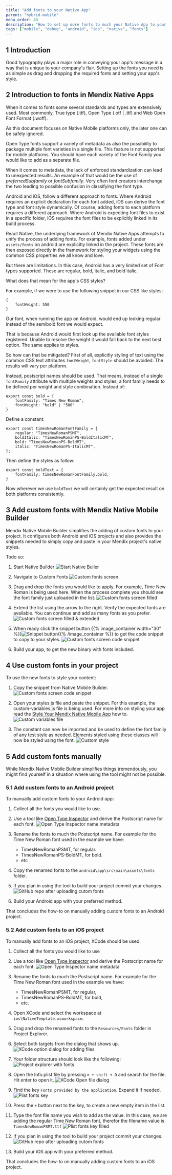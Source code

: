 ```yaml
---
title: "Add fonts to your Native App"
parent: "hybrid-mobile"
menu_order: 40
description: "How to set up more fonts to much your Native App to your design"
tags: ["mobile", "debug", "android", "ios", "native", "fonts"]
---
```


## 1 Introduction

Good typography plays a major role in conveying your app's message in a way that is unique to your company's flair. Setting up the fonts you need is as simple as drag and dropping the required fonts and setting your app's style. 

## 2 Introduction to fonts in Mendix Native Apps
When it comes to fonts some several standards and types are extensively used. Most commonly, True type (.ttf), Open Type (.otf | .ttf) and Web Open Font Format (.woff). 

As this document focuses on Native Mobile platforms only, the later one can be safely ignored. 

Open Type fonts support a variety of metadata as also the possibility to package multiple font varieties in a single file. This feature is not supported for mobile platforms. You should have each variety of the Font Family you would like to add as a separate file. 

When it comes to metadata, the lack of enforced standardization can lead to unexpected results. An example of that would be the use of *preferredSubfamily* or *fontSubfamily*. Very often font creators interchange the two leading to possible confusion in classifying the font type. 

Android and iOS, follow a different approach to fonts. Where Android requires an explicit declaration for each font added, iOS can derive the font type and font style dynamically. Of course, adding fonts to each platform requires a different approach. Where Android is expecting font files to exist in a specific folder, iOS requires the font files to be explicitly linked in its build process.

React Native, the underlying framework of Mendix Native Apps attempts to unify the process of adding fonts. For example, fonts added under `assets/fonts` on android are explicitly linked in the project. These fonts are then exposed directly in the framework for styling your widgets using the common CSS properties we all know and love.

But there are limitations. In this case, Android has a very limited set of Font types supported. These are regular, bold, italic, and bold italic.

What does that mean for the app's CSS styles? 

For example, if we were to use the following snippet in our CSS like styles:
```
{ 
    fontWeight: 550
}
```
Our font, when running the app on Android, would end up looking regular instead of the semibold font we would expect. 

That is because Android would first look up the available font styles registered. Unable to resolve the weight it would fall back to the next best option. The same applies to styles.

So how can that be mitigated? 
First of all, explicitly styling of text using the common CSS text attributes `fontWeight`, `fontStyle` should be avoided. The results will vary per platform. 

Instead, postscript names should be used. That means, instead of a single `fontFamily` attribute with multiple weights and styles, a font family needs to be defined per weight and style combination.
Instead of: 
```
export const bold = {
    fontFamily: "Times New Roman",
    fontWeight: "bold" | "500"
}
```
Define a constant: 
```
export const timesNewRomanFontFamily = {
    regular: "TimesNewRomanPSMT",
    boldItalic: "TimesNewRomanPS-BoldItalicMT",
    bold: "TimesNewRomanPS-BoldMT",
    italic: "TimesNewRomanPS-ItalicMT",
};
```
Then define the styles as follow: 
```
export const boldText = { 
    fontFamily: timesNewRomanFontFamily.bold,
}
```
Now wherever we use `boldText` we will certainly get the expected result on both platforms consistently.

## 3 Add custom fonts with Mendix Native Mobile Builder 

Mendix Native Mobile Builder simplifies the adding of custom fonts to your project. It configures both Android and iOS projects and also provides the snippets needed to simply copy and paste in your Mendix project's native styles.

Todo so: 

1. Start Native Builder
![Start Native Builer](./attachments/nbui/start-nbui.png)

1. Navigate to Custom Fonts
![Custom fonts screen](./attachments/nbui/advanced-fonts.png)

1. Drag and drop the fonts you would like to apply. For example, Time New Roman is being used here. When the process complete you should see the font family just uploaded in the list.
![Custom fonts screen filled](./attachments/nbui/advanced-fonts2.png)

1. Extend the list using the arrow to the right. Verify the expected fonts are available. You can continue and add as many fonts as you prefer. 
![Custom fonts screen filled & extended](./attachments/nbui/advanced-fonts2.png)

1. When ready click the snippet button {{% image_container width="30" %}}![Snippet button](./attachments/nbui/advanced-fonts-snippet.png){{% /image_container %}} to get the code snippet to copy to your styles.
![Custom fonts screen code snippet](./attachments/nbui/advanced-fonts4.png)

1. Build your app, to get the new binary with fonts included. 

## 4 Use custom fonts in your project

To use the new fonts to style your content:

1. Copy the snippet from Native Mobile Builder.
![Custom fonts screen code snippet](./attachments/nbui/advanced-fonts4.png)

1. Open your styles js file and paste the snippet. For this example, the custom-variables.js file is being used. For more info on styling your app read the [Style Your Mendix Native Mobile App](https://docs.mendix.com/howto/mobile/how-to-use-native-styling#1-introduction) how to.
![Custom variables file](./attachments/nbui/custom-variables.png)

1. The constant can now be imported and be used to define the font family of any test style as needed. Elements styled using these classes will now be styled using the font.
![Custom style](./attachments/nbui/custom-style.png)

## 5 Add custom fonts manually

While Mendix Native Mobile Builder simplifies things tremendously, you might find yourself in a situation where using the tool might not be possible.

### 5.1 Add custom fonts to an Android project
To manually add custom fonts to your Android app: 

1. Collect all the fonts you would like to use.

1. Use a tool like [Open Type Inspector](https://opentype.js.org/font-inspector.html) and derive the Postscript name for each font. 
![Open Type Inspector name metadata](./attachments/nbui/postscript-name.png)

1. Rename the fonts to much the Postscript name. For example for the Time New Roman font used in the example we have: 
    * TimesNewRomanPSMT, for regular.
    * TimesNewRomanPS-BoldMT, for bold.
    * etc

1. Copy the renamed fonts to the `android\app\src\main\assets\fonts` folder.

1. If you plan in using the tool to build your project commit your changes.
![GitHub repo after uploading cutom fonts](./attachments/nbui/custom-fonts-android-repo.png)

1. Build your Android app with your preferred method.

That concludes the how-to on manually adding custom fonts to an Android project.

### 5.2 Add custom fonts to an iOS project

To manually add fonts to an iOS project, XCode should be used. 

1. Collect all the fonts you would like to use

1. Use a tool like [Open Type Inspector](https://opentype.js.org/font-inspector.html) and derive the Postscript name for each font. 
![Open Type Inspector name metadata](./attachments/nbui/postscript-name.png)

1. Rename the fonts to much the Postscript name. For example for the Time New Roman font used in the example we have: 
    * TimesNewRomanPSMT, for regular,
    * TimesNewRomanPS-BoldMT, for bold,
    * etc.

1. Open XCode and select the workspace at `ios\NativeTemplate.xcworkspace`.

1. Drag and drop the renamed fonts to the `Resources/Fonts` folder in Project Explorer. 

1. Select both targets from the dialog that shows up. 
![XCode option dialog for adding files](./attachments/nbui/custom-fonts-xcode-dialog.png)

1. Your folder structure should look like the following:
![Project explorer with fonts](./attachments/nbui/custom-fonts-project-explorer-filled.png)

1. Open the Info.plist file by pressing `⌘ + shift + O` and search for the file. 
Hit enter to open it.
![XCode Open file dialog](./attachments/nbui/xcode-open-infoplist.png)

1. Find the key `Fonts provided by the application`. Expand it if needed.
![Plist fonts key](./attachments/nbui/xcode-plist-fonts.png)

1. Press the `+` button next to the key, to create a new empty item in the list.

1. Type the font file name you wish to add as the value. In this case, we are adding the regular Time New Roman font, therefor the filename value is `TimesNewRomanPSMT.ttf`
![Plist fonts key filled](./attachments/nbui/xcode-plist-fonts-filled.png)

1. If you plan in using the tool to build your project commit your changes.
![GitHub repo after uploading cutom fonts](./attachments/nbui/custom-fonts-ios-repo.png)

1. Build your iOS app with your preferred method.

That concludes the how-to on manually adding custom fonts to an iOS project.